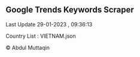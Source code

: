 

## Google Trends Keywords Scraper 
 
Last Update 29-01-2023 , 09:36:13

Country List :
VIETNAM.json



© Abdul Muttaqin 
